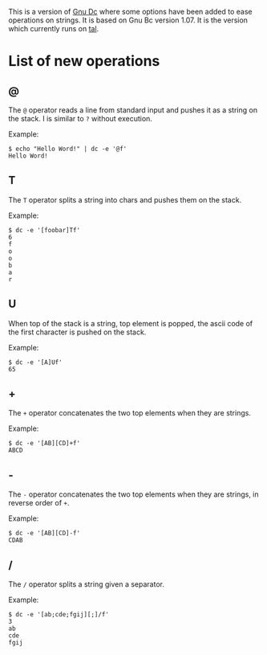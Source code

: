 This is a version of [Gnu Dc] where some options have been added to ease operations on strings. It is based on Gnu Bc version 1.07. It is the version which currently runs on [tal](https://t-a-l.org/).

# List of new operations

## @

The ```@``` operator reads a line from standard input and pushes it as a string on the stack. I is similar to ```?``` without execution.

Example:
```
$ echo "Hello Word!" | dc -e '@f'
Hello Word!
```

## T

The ```T``` operator splits a string into chars and pushes them on the stack.

Example:
```
$ dc -e '[foobar]Tf'
6
f
o
o
b
a
r
```
## U

When top of the stack is a string, top element is popped, the ascii code of the first character is pushed on the stack.

Example:
```
$ dc -e '[A]Uf'
65
```

## +
The ```+``` operator concatenates the two top elements when they are strings.

Example:
```
$ dc -e '[AB][CD]+f'
ABCD
```

## -
The ```-``` operator concatenates the two top elements when they are strings, in reverse order of ```+```.

Example:
```
$ dc -e '[AB][CD]-f'
CDAB
```

## /
The ```/``` operator splits a string given a separator.

Example:
```
$ dc -e '[ab;cde;fgij][;]/f'
3
ab
cde
fgij
```


[Gnu Dc]: <https://www.gnu.org/software/bc/manual/dc-1.05/html_mono/dc.html>
